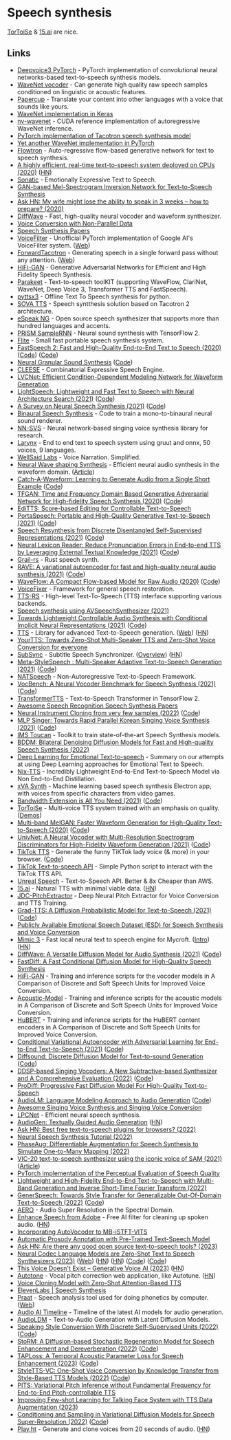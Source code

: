 # Speech synthesis

[TorToiSe](https://github.com/neonbjb/tortoise-tts) & [15.ai](https://15.ai/) are nice.

## Links

- [Deepvoice3 PyTorch](https://github.com/r9y9/deepvoice3_pytorch) - PyTorch implementation of convolutional neural networks-based text-to-speech synthesis models.
- [WaveNet vocoder](https://github.com/r9y9/wavenet_vocoder) - Can generate high quality raw speech samples conditioned on linguistic or acoustic features.
- [Papercup](https://www.papercup.com/) - Translate your content into other languages with a voice that sounds like yours.
- [WaveNet implementation in Keras](https://github.com/basveeling/wavenet)
- [nv-wavenet](https://github.com/NVIDIA/nv-wavenet) - CUDA reference implementation of autoregressive WaveNet inference.
- [PyTorch implementation of Tacotron speech synthesis model](https://github.com/r9y9/tacotron_pytorch)
- [Yet another WaveNet implementation in PyTorch](https://github.com/golbin/WaveNet)
- [Flowtron](https://github.com/NVIDIA/flowtron) - Auto-regressive flow-based generative network for text to speech synthesis.
- [A highly efficient, real-time text-to-speech system deployed on CPUs (2020)](https://ai.facebook.com/blog/a-highly-efficient-real-time-text-to-speech-system-deployed-on-cpus/) ([HN](https://news.ycombinator.com/item?id=23193967))
- [Sonatic](https://www.sonantic.io/) - Emotionally Expressive Text to Speech.
- [GAN-based Mel-Spectrogram Inversion Network for Text-to-Speech Synthesis](https://github.com/descriptinc/melgan-neurips)
- [Ask HN: My wife might lose the ability to speak in 3 weeks – how to prepare? (2020)](https://news.ycombinator.com/item?id=23490115)
- [DiffWave](https://github.com/lmnt-com/diffwave) - Fast, high-quality neural vocoder and waveform synthesizer.
- [Voice Conversion with Non-Parallel Data](https://github.com/andabi/deep-voice-conversion)
- [Speech Synthesis Papers](https://github.com/xcmyz/speech-synthesis-paper)
- [VoiceFilter](https://github.com/mindslab-ai/voicefilter) - Unofficial PyTorch implementation of Google AI's VoiceFilter system. ([Web](http://swpark.me/voicefilter/))
- [ForwardTacotron](https://github.com/as-ideas/ForwardTacotron) - Generating speech in a single forward pass without any attention. ([Web](https://as-ideas.github.io/ForwardTacotron/))
- [HiFi-GAN](https://github.com/jik876/hifi-gan) - Generative Adversarial Networks for Efficient and High Fidelity Speech Synthesis.
- [Parakeet](https://github.com/PaddlePaddle/Parakeet) - Text-to-speech toolKIT (supporting WaveFlow, ClariNet, WaveNet, Deep Voice 3, Transformer TTS and FastSpeech).
- [pyttsx3](https://github.com/nateshmbhat/pyttsx3) - Offline Text To Speech synthesis for python.
- [SOVA TTS](https://github.com/sovaai/sova-tts) - Speech syntthesis solution based on Tacotron 2 architecture.
- [eSpeak NG](https://github.com/espeak-ng/espeak-ng) - Open source speech synthesizer that supports more than hundred languages and accents.
- [PRiSM SampleRNN](https://github.com/rncm-prism/prism-samplernn) - Neural sound synthesis with TensorFlow 2.
- [Flite](https://github.com/festvox/flite) - Small fast portable speech synthesis system.
- [FastSpeech 2: Fast and High-Quality End-to-End Text to Speech (2020)](https://arxiv.org/abs/2006.04558) ([Code](https://github.com/rishikksh20/FastSpeech2)) ([Code](https://github.com/AppleHolic/FastSpeech2))
- [Neural Granular Sound Synthesis](https://adrienchaton.github.io/neural_granular_synthesis/) ([Code](https://github.com/adrienchaton/neural_granular_synthesis))
- [CLEESE](https://github.com/creamlab/cleese) - Combinatorial Expressive Speech Engine.
- [LVCNet: Efficient Condition-Dependent Modeling Network for Waveform Generation](https://github.com/ZENGZHEN-TTS/LVCNet)
- [LightSpeech: Lightweight and Fast Text to Speech with Neural Architecture Search (2021)](https://arxiv.org/abs/2102.04040) ([Code](https://github.com/rishikksh20/LightSpeech))
- [A Survey on Neural Speech Synthesis (2021)](https://arxiv.org/abs/2106.15561) ([Code](https://github.com/tts-tutorial/survey))
- [Binaural Speech Synthesis](https://github.com/facebookresearch/BinauralSpeechSynthesis) - Code to train a mono-to-binaural neural sound renderer.
- [NN-SVS](https://github.com/r9y9/nnsvs) - Neural network-based singing voice synthesis library for research.
- [Larynx](https://github.com/rhasspy/larynx) - End to end text to speech system using gruut and onnx, 50 voices, 9 languages.
- [WellSaid Labs](https://wellsaidlabs.com/) - Voice Narration. Simplified.
- [Neural Wave shaping Synthesis](https://github.com/ben-hayes/neural-waveshaping-synthesis) - Efficient neural audio synthesis in the waveform domain. ([Article](https://benhayes.net/projects/nws/))
- [Catch-A-Waveform: Learning to Generate Audio from a Single Short Example](https://galgreshler.github.io/Catch-A-Waveform/) ([Code](https://github.com/galgreshler/Catch-A-Waveform))
- [TFGAN: Time and Frequency Domain Based Generative Adversarial Network for High-fidelity Speech Synthesis (2020)](https://arxiv.org/abs/2011.12206) ([Code](https://github.com/rishikksh20/TFGAN))
- [EdiTTS: Score-based Editing for Controllable Text-to-Speech](https://github.com/neosapience/EdiTTS)
- [PortaSpeech: Portable and High-Quality Generative Text-to-Speech (2021)](https://arxiv.org/abs/2109.15166) ([Code](https://github.com/keonlee9420/PortaSpeech))
- [Speech Resynthesis from Discrete Disentangled Self-Supervised Representations (2021)](https://arxiv.org/abs/2104.00355) ([Code](https://github.com/facebookresearch/speech-resynthesis))
- [Neural Lexicon Reader: Reduce Pronunciation Errors in End-to-end TTS by Leveraging External Textual Knowledge (2021)](https://arxiv.org/abs/2110.09698) ([Code](https://github.com/mutiann/neural-lexicon-reader))
- [Grail-rs](https://github.com/Dimev/grail-rs) - Rust speech synth.
- [RAVE: A variational autoencoder for fast and high-quality neural audio synthesis (2021)](https://arxiv.org/abs/2111.05011) ([Code](https://github.com/caillonantoine/RAVE))
- [WaveFlow: A Compact Flow-based Model for Raw Audio (2020)](https://arxiv.org/abs/1912.01219) ([Code](https://github.com/L0SG/WaveFlow))
- [VoiceFixer](https://github.com/haoheliu/voicefixer_main) - Framework for general speech restoration.
- [TTS-RS](https://github.com/ndarilek/tts-rs) - High-level Text-To-Speech (TTS) interface supporting various backends.
- [Speech synthesis using AVSpeechSynthesizer (2021)](https://cornerbit.tech/speech-synthesis-using-avspeechsynthesizer/)
- [Towards Lightweight Controllable Audio Synthesis with Conditional Implicit Neural Representations (2021)](https://arxiv.org/abs/2111.08462) ([Code](https://github.com/janzuiderveld/continuous-audio-representations))
- [TTS](https://github.com/coqui-ai/TTS) - Library for advanced Text-to-Speech generation. ([Web](https://coqui.ai/)) ([HN](https://news.ycombinator.com/item?id=29786132))
- [YourTTS: Towards Zero-Shot Multi-Speaker TTS and Zero-Shot Voice Conversion for everyone](https://github.com/Edresson/YourTTS)
- [SubSync](https://github.com/sc0ty/subsync) - Subtitle Speech Synchronizer. ([Overview](http://sc0ty.pl/2019/04/subsync-synchronize-movie-subtitles-with-audio-track/)) ([HN](https://news.ycombinator.com/item?id=29794153))
- [Meta-StyleSpeech : Multi-Speaker Adaptive Text-to-Speech Generation (2021)](https://arxiv.org/abs/2106.03153) ([Code](https://github.com/keonlee9420/StyleSpeech))
- [NATSpeech](https://github.com/NATSpeech/NATSpeech) - Non-Autoregressive Text-to-Speech Framework.
- [VocBench: A Neural Vocoder Benchmark for Speech Synthesis (2021)](https://arxiv.org/abs/2112.03099) ([Code](https://github.com/facebookresearch/vocoder-benchmark))
- [TransformerTTS](https://github.com/as-ideas/TransformerTTS) - Text-to-Speech Transformer in TensorFlow 2.
- [Awesome Speech Recognition Speech Synthesis Papers](https://github.com/zzw922cn/awesome-speech-recognition-speech-synthesis-papers)
- [Neural Instrument Cloning from very few samples (2022)](https://erlj.notion.site/Neural-Instrument-Cloning-from-very-few-samples-2cf41d8b630842ee8c7eb55036a1bfd6) ([Code](https://github.com/erl-j/neural-instrument-cloning))
- [MLP Singer: Towards Rapid Parallel Korean Singing Voice Synthesis (2021)](https://arxiv.org/abs/2106.07886) ([Code](https://github.com/neosapience/mlp-singer))
- [IMS Toucan](https://github.com/DigitalPhonetics/IMS-Toucan) - Toolkit to train state-of-the-art Speech Synthesis models.
- [BDDM: Bilateral Denoising Diffusion Models for Fast and High-quality Speech Synthesis (2022)](https://github.com/tencent-ailab/bddm)
- [Deep Learning for Emotional Text-to-speech](https://github.com/Emotional-Text-to-Speech/dl-for-emo-tts) - Summary on our attempts at using Deep Learning approaches for Emotional Text to Speech.
- [Nix-TTS](https://github.com/rendchevi/nix-tts) - Incredibly Lightweight End-to-End Text-to-Speech Model via Non End-to-End Distillation.
- [xVA Synth](https://github.com/DanRuta/xVA-Synth) - Machine learning based speech synthesis Electron app, with voices from specific characters from video games.
- [Bandwidth Extension is All You Need (2021)](https://ieeexplore.ieee.org/document/9413575) ([Code](https://github.com/brentspell/hifi-gan-bwe))
- [TorToiSe](https://github.com/neonbjb/tortoise-tts) - Multi-voice TTS system trained with an emphasis on quality. ([Demos](https://nonint.com/static/tortoise_v2_examples.html))
- [Multi-band MelGAN: Faster Waveform Generation for High-Quality Text-to-Speech (2020)](https://arxiv.org/abs/2005.05106) ([Code](https://github.com/AppleHolic/multiband_melgan))
- [UnivNet: A Neural Vocoder with Multi-Resolution Spectrogram Discriminators for High-Fidelity Waveform Generation (2021)](https://arxiv.org/abs/2106.07889) ([Code](https://github.com/mindslab-ai/univnet))
- [TikTok TTS](https://weilbyte.github.io/tiktok-tts/) - Generate the funny TiKTok lady voice (& more) in your browser. ([Code](https://github.com/Weilbyte/tiktok-tts))
- [TikTok Text-to-speech API](https://github.com/oscie57/tiktok-voice) - Simple Python script to interact with the TikTok TTS API.
- [Unreal Speech](https://unrealspeech.com/) - Text-to-Speech API. Better & 8x Cheaper than AWS.
- [15.ai](https://15.ai/) - Natural TTS with minimal viable data. ([HN](https://news.ycombinator.com/item?id=31711118))
- [JDC-PitchExtractor](https://github.com/yl4579/PitchExtractor) - Deep Neural Pitch Extractor for Voice Conversion and TTS Training.
- [Grad-TTS: A Diffusion Probabilistic Model for Text-to-Speech (2021)](https://arxiv.org/abs/2105.06337) ([Code](https://github.com/WelkinYang/GradTTS))
- [Publicly Available Emotional Speech Dataset (ESD) for Speech Synthesis and Voice Conversion](https://github.com/HLTSingapore/Emotional-Speech-Data)
- [Mimic 3](https://github.com/MycroftAI/mimic3) - Fast local neural text to speech engine for Mycroft. ([Intro](https://mycroft.ai/blog/introducing-mimic-3/)) ([HN](https://news.ycombinator.com/item?id=31926813))
- [DiffWave: A Versatile Diffusion Model for Audio Synthesis (2021)](https://arxiv.org/abs/2009.09761) ([Code](https://github.com/albertfgu/diffwave-sashimi))
- [FastDiff: A Fast Conditional Diffusion Model for High-Quality Speech Synthesis](https://github.com/Rongjiehuang/FastDiff)
- [HiFi-GAN](https://github.com/bshall/hifigan) - Training and inference scripts for the vocoder models in A Comparison of Discrete and Soft Speech Units for Improved Voice Conversion.
- [Acoustic-Model](https://github.com/bshall/acoustic-model) - Training and inference scripts for the acoustic models in A Comparison of Discrete and Soft Speech Units for Improved Voice Conversion.
- [HuBERT](https://github.com/bshall/hubert) - Training and inference scripts for the HuBERT content encoders in A Comparison of Discrete and Soft Speech Units for Improved Voice Conversion.
- [Conditional Variational Autoencoder with Adversarial Learning for End-to-End Text-to-Speech (2021)](https://arxiv.org/abs/2106.06103) ([Code](https://github.com/jaywalnut310/vits))
- [Diffsound: Discrete Diffusion Model for Text-to-sound Generation](http://dongchaoyang.top/text-to-sound-synthesis-demo/) ([Code](https://github.com/yangdongchao/Text-to-sound-Synthesis))
- [DDSP-based Singing Vocoders: A New Subtractive-based Synthesizer and A Comprehensive Evaluation (2022)](https://ddspvocoder.github.io/ismir-demo/) ([Code](https://github.com/YatingMusic/ddsp-singing-vocoders))
- [ProDiff: Progressive Fast Diffusion Model For High-Quality Text-to-Speech](https://github.com/Rongjiehuang/ProDiff)
- [AudioLM: Language Modeling Approach to Audio Generation](https://google-research.github.io/seanet/audiolm/examples/) ([Code](https://github.com/lucidrains/audiolm-pytorch))
- [Awesome Singing Voice Synthesis and Singing Voice Conversion](https://github.com/guan-yuan/Awesome-Singing-Voice-Synthesis-and-Singing-Voice-Conversion)
- [LPCNet](https://github.com/xiph/LPCNet) - Efficient neural speech synthesis.
- [AudioGen: Textually Guided Audio Generation](https://felixkreuk.github.io/text2audio_arxiv_samples/) ([HN](https://news.ycombinator.com/item?id=33039203))
- [Ask HN: Best free text-to-speech plugins for browsers? (2022)](https://news.ycombinator.com/item?id=33163751)
- [Neural Speech Synthesis Tutorial (2022)](https://github.com/tts-tutorial/interspeech2022)
- [PhaseAug: Differentiable Augmentation for Speech Synthesis to Simulate One-to-Many Mapping (2022)](https://github.com/mindslab-ai/phaseaug)
- [VIC-20 text-to-speech synthesizer using the iconic voice of SAM (2021)](https://www.youtube.com/watch?v=_YioAfmzkQc) ([Article](https://janderogee.com/projects/SerialSpeechSynthesisSAM/SerialSpeechSynthesisSAM.htm))
- [PyTorch implementation of the Perceptual Evaluation of Speech Quality](https://github.com/audiolabs/torch-pesq)
- [Lightweight and High-Fidelity End-to-End Text-to-Speech with Multi-Band Generation and Inverse Short-Time Fourier Transform (2022)](https://github.com/MasayaKawamura/MB-iSTFT-VITS)
- [GenerSpeech: Towards Style Transfer for Generalizable Out-Of-Domain Text-to-Speech (2022)](https://arxiv.org/abs/2205.07211) ([Code](https://github.com/Rongjiehuang/GenerSpeech))
- [AERO](https://github.com/m-mandel/aero) - Audio Super Resolution in the Spectral Domain.
- [Enhance Speech from Adobe](https://podcast.adobe.com/enhance) - Free AI filter for cleaning up spoken audio. ([HN](https://news.ycombinator.com/item?id=34047976))
- [Incorporating AutoVocoder to MB-iSTFT-VITS](https://github.com/hcy71o/MB-iSTFT-VITS-with-AutoVocoder)
- [Automatic Prosody Annotation with Pre-Trained Text-Speech Model](https://github.com/Daisyqk/Automatic-Prosody-Annotation)
- [Ask HN: Are there any good open source text-to-speech tools? (2023)](https://news.ycombinator.com/item?id=34211457)
- [Neural Codec Language Models are Zero-Shot Text to Speech Synthesizers (2023)](https://arxiv.org/abs/2301.02111) ([Web](https://valle-demo.github.io/)) ([HN](https://news.ycombinator.com/item?id=34270311)) ([HN](https://news.ycombinator.com/item?id=34309306)) ([Code](https://github.com/enhuiz/vall-e)) ([Code](https://github.com/lifeiteng/vall-e))
- [This Voice Doesn't Exist – Generative Voice AI (2023)](https://blog.elevenlabs.io/enter-the-new-year-with-a-bang/) ([HN](https://news.ycombinator.com/item?id=34361651))
- [Autotone](https://github.com/alexcrist/autotone) - Vocal pitch correction web application, like Autotune. ([HN](https://news.ycombinator.com/item?id=34396303))
- [Voice Cloning Model with Zero-Shot Attention-Based TTS](https://github.com/MartinMashalov/VoiceCloning)
- [ElevenLabs | Speech Synthesis](https://beta.elevenlabs.io/speech-synthesis)
- [Praat](https://github.com/praat/praat) - Speech analysis tool used for doing phonetics by computer. ([Web](https://www.fon.hum.uva.nl/praat/))
- [Audio AI Timeline](https://github.com/archinetai/audio-ai-timeline) - Timeline of the latest AI models for audio generation.
- [AudioLDM](https://github.com/haoheliu/AudioLDM) - Text-to-Audio Generation with Latent Diffusion Models.
- [Speaking Style Conversion With Discrete Self-Supervised Units (2022)](https://arxiv.org/abs/2212.09730) ([Code](https://github.com/gallilmaimon/DISSC))
- [StoRM: A Diffusion-based Stochastic Regeneration Model for Speech Enhancement and Dereverberation (2022)](https://arxiv.org/abs/2212.11851) ([Code](https://github.com/sp-uhh/storm))
- [TAPLoss: A Temporal Acoustic Parameter Loss for Speech Enhancement (2023)](https://arxiv.org/abs/2302.08088) ([Code](https://github.com/YunyangZeng/TAPLoss))
- [StyleTTS-VC: One-Shot Voice Conversion by Knowledge Transfer from Style-Based TTS Models (2022)](https://arxiv.org/abs/2212.14227) ([Code](https://github.com/yl4579/StyleTTS-VC))
- [PITS: Variational Pitch Inference without Fundamental Frequency for End-to-End Pitch-controllable TTS](https://github.com/anonymous-pits/pits)
- [Improving Few-shot Learning for Talking Face System with TTS Data Augmentation (2023)](https://github.com/Moon0316/T2A)
- [Conditioning and Sampling in Variational Diffusion Models for Speech Super-Resolution (2022)](https://yoyololicon.github.io/diffwave-sr/) ([Code](https://github.com/yoyololicon/diffwave-sr))
- [Play.ht](https://play.ht/) - Generate and clone voices from 20 seconds of audio. ([HN](https://news.ycombinator.com/item?id=35328698))
